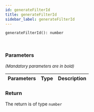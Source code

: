 ```yaml
---
id: generateFilterId
title: generateFilterId
sidebar_label: generateFilterId
---
```


```tsx
generateFilterId(): number
```
<br/>



### Parameters

<font size="2"><i>(Mandatory parameters are in bold)</i></font>

| Parameters | Type | Description |
| --------- | ---- | ----------- |


### Return



The return is of type <code>number</code>